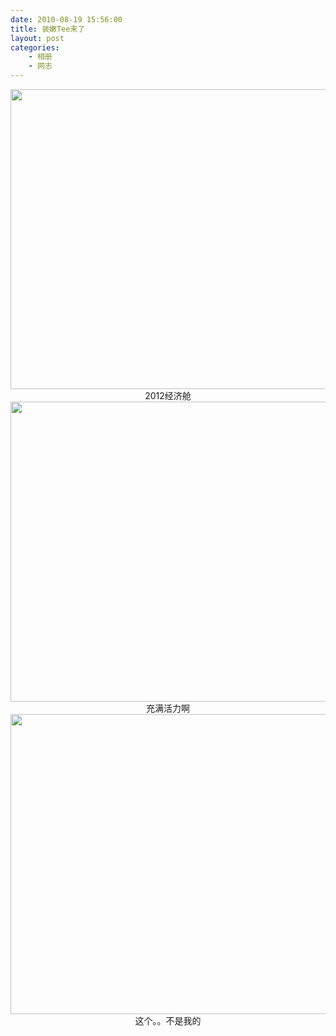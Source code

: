 ```yaml
---
date: 2010-08-19 15:56:00
title: 装嫩Tee来了
layout: post
categories:
    - 相册
    - 网志
---
```

<img class="alignnone" title="karate tee" src="https://lh3.googleusercontent.com/-ZkvLbKhmSx4/TG2LtoMTpnI/AAAAAAABEEI/mCYBxeUUr3Y/s640/IMG_0010.JPG" alt="" width="640" height="480" />
<div class="separator" style="clear: both; text-align: center;">2012经济舱</div>
<img class="alignnone" title="karate tee" src="https://lh4.googleusercontent.com/-BYCdwJjU7yk/TG2LuauBrbI/AAAAAAABEEM/9k8ZJpTj1TE/s640/IMG_0009.JPG" alt="" width="640" height="480" />
<div class="separator" style="clear: both; text-align: center;">充满活力啊</div>
<img class="alignnone" title="karate tee" src="https://lh6.googleusercontent.com/-jG5KIwdhr1k/TG2LvrZ-tmI/AAAAAAABEEQ/YAeSlAn-r1g/s640/IMG_0007.JPG" alt="" width="640" height="480" />
<div class="separator" style="clear: both; text-align: center;">这个。。不是我的</div>